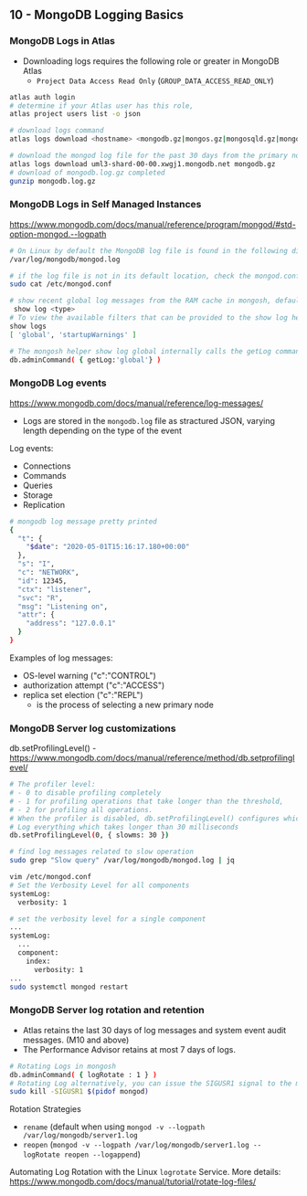 ## 10 - MongoDB Logging Basics

### MongoDB Logs in Atlas

- Downloading logs requires the following role or greater in MongoDB Atlas
  - `Project Data Access Read Only` (`GROUP_DATA_ACCESS_READ_ONLY`)

```bash
atlas auth login
# determine if your Atlas user has this role,
atlas project users list -o json

# download logs command
atlas logs download <hostname> <mongodb.gz|mongos.gz|mongosqld.gz|mongodb-audit-log.gz|mongos-audit-log.gz> [flags]

# download the mongod log file for the past 30 days from the primary node of your Atlas cluster,
atlas logs download uml3-shard-00-00.xwgj1.mongodb.net mongodb.gz
# download of mongodb.log.gz completed
gunzip mongodb.log.gz
```

### MongoDB Logs in Self Managed Instances

https://www.mongodb.com/docs/manual/reference/program/mongod/#std-option-mongod.--logpath

```bash
# On Linux by default the MongoDB log file is found in the following directory:
/var/log/mongodb/mongod.log

# if the log file is not in its default location, check the mongod.conf file to determine if an alternate path was provided.
sudo cat /etc/mongod.conf

# show recent global log messages from the RAM cache in mongosh, default is 'global'
 show log <type>
# To view the available filters that can be provided to the show log helper
show logs
[ 'global', 'startupWarnings' ]

# The mongosh helper show log global internally calls the getLog command to return recent log messages from the RAM cache:
db.adminCommand( { getLog:'global'} )
```

### MongoDB Log events

https://www.mongodb.com/docs/manual/reference/log-messages/

- Logs are stored in the `mongodb.log` file as stractured JSON, varying length depending on the type of the event

Log events:
- Connections
- Commands
- Queries
- Storage
- Replication

```bash
# mongodb log message pretty printed
{
  "t": {
    "$date": "2020-05-01T15:16:17.180+00:00"
  },
  "s": "I",
  "c": "NETWORK",
  "id": 12345,
  "ctx": "listener",
  "svc": "R",
  "msg": "Listening on",
  "attr": {
    "address": "127.0.0.1"
  }
}
```

Examples of log messages:
- OS-level warning ("c":"CONTROL")
- authorization attempt ("c":"ACCESS")
- replica set election ("c":"REPL")
  - is the process of selecting a new primary node 

### MongoDB Server log customizations 

db.setProfilingLevel() - https://www.mongodb.com/docs/manual/reference/method/db.setprofilinglevel/

```bash
# The profiler level:
# - 0 to disable profiling completely
# - 1 for profiling operations that take longer than the threshold, 
# - 2 for profiling all operations.
# When the profiler is disabled, db.setProfilingLevel() configures which slow operations are written to the diagnostic log.
# Log everything which takes longer than 30 milliseconds
db.setProfilingLevel(0, { slowms: 30 })

# find log messages related to slow operation
sudo grep "Slow query" /var/log/mongodb/mongod.log | jq

vim /etc/mongod.conf
# Set the Verbosity Level for all components
systemLog:
  verbosity: 1

# set the verbosity level for a single component
...
systemLog:
  ...
  component:
    index:
      verbosity: 1
...  
sudo systemctl mongod restart
```

### MongoDB Server log rotation and retention

- Atlas retains the last 30 days of log messages and system event audit messages. (M10 and above)
- The Performance Advisor retains at most 7 days of logs.

```bash
# Rotating Logs in mongosh
db.adminCommand( { logRotate : 1 } )
# Rotating Log alternatively, you can issue the SIGUSR1 signal to the mongod process
sudo kill -SIGUSR1 $(pidof mongod)
```

Rotation Strategies
- `rename` (default when using `mongod -v --logpath /var/log/mongodb/server1.log`
- `reopen` (`mongod -v --logpath /var/log/mongodb/server1.log --logRotate reopen --logappend`)

Automating Log Rotation with the Linux `logrotate` Service. 
More details: https://www.mongodb.com/docs/manual/tutorial/rotate-log-files/

